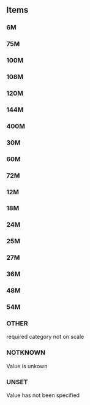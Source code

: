 

<!-- end of short definition -->
## Items

### 6M


### 75M


### 100M


### 108M


### 120M


### 144M


### 400M


### 30M


### 60M


### 72M


### 12M


### 18M


### 24M


### 25M


### 27M


### 36M


### 48M


### 54M


### OTHER
required category not on scale

### NOTKNOWN
Value is unkown

### UNSET
Value has not been specified
